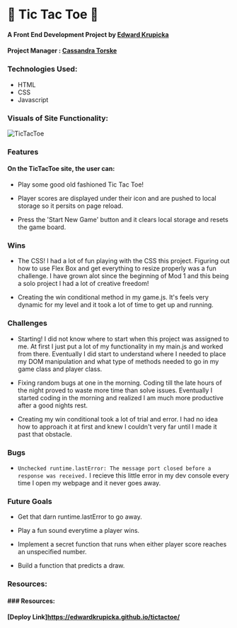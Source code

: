 # 🎃  Tic Tac Toe  🎃

  #### A Front End Development Project by [Edward Krupicka](https://github.com/edwardkrupicka)
 
  #### Project Manager : [Cassandra Torske](https://github.com/CassandraGoose)

### Technologies Used:
- HTML
- CSS
- Javascript

### Visuals of Site Functionality:
![TicTacToe](https://user-images.githubusercontent.com/87044013/135191237-e1f2c0e7-d866-407d-9079-39bf1bea9fcf.gif)

### Features

#### On the TicTacToe site, the user can:


  * Play some good old fashioned Tic Tac Toe!

  * Player scores are displayed under their icon and are pushed to local storage so it persits on page reload.

  * Press the 'Start New Game' button and it clears local storage and resets the game board.

### Wins
* The CSS! I had a lot of fun playing with the CSS this project. Figuring out how to use Flex Box and get everything to resize properly was a fun challenge. I have grown alot since the beginning of Mod 1 and this being a solo project I had a lot of creative freedom!

* Creating the win conditional method in my game.js. It's feels very dynamic for my level and it took a lot of time to get up and running.

### Challenges
* Starting! I did not know where to start when this project was assigned to me. At first I just put a lot of my functionality in my main.js and worked from there. Eventually I did start to understand where I needed to place my DOM manipulation and what type of methods needed to go in my game class and player class. 

* Fixing random bugs at one in the morning. Coding till the late hours of the night proved to waste more time than solve issues. Eventually I started coding in the morning and realized I am much more productive after a good nights rest.

* Creating my win conditional took a lot of trial and error. I had no idea how to approach it at first and knew I couldn't very far until I made it past that obstacle.

### Bugs

* `Unchecked runtime.lastError: The message port closed before a response was received.` I recieve this little error in my dev console every time I open my webpage and it never goes away.

### Future Goals
* Get that darn runtime.lastError to go away.

* Play a fun sound everytime a player wins.

* Implement a secret function that runs when either player score reaches an unspecified number.

* Build a function that predicts a draw.

### Resources:
#### ### Resources:
#### [Deploy Link]https://edwardkrupicka.github.io/tictactoe/
